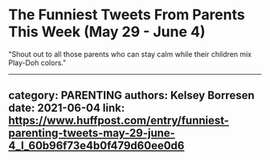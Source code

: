 # The Funniest Tweets From Parents This Week (May 29 - June 4)

"Shout out to all those parents who can stay calm while their children mix Play-Doh colors."

---
category: PARENTING
authors: Kelsey Borresen
date: 2021-06-04
link: https://www.huffpost.com/entry/funniest-parenting-tweets-may-29-june-4_l_60b96f73e4b0f479d60ee0d6
---
